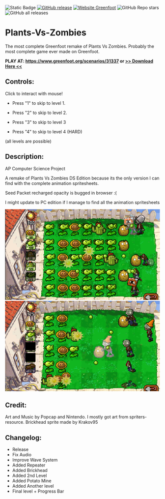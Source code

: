 ![Static Badge](https://img.shields.io/badge/build-passing-brightgreen)
[![GitHub release](https://img.shields.io/github/release/TheExploration/Plants-Vs-Zombies.svg)](https://GitHub.com/Naereen/StrapDown.js/releases/)
[![Website Greenfoot](https://img.shields.io/website-up-down-green-red/http/greenfoot.org/scenarios/31337.svg)](https://www.greenfoot.org/scenarios/31337)
![GitHub Repo stars](https://img.shields.io/github/stars/TheExploration/Plants-Vs-Zombies)
![GitHub all releases](https://img.shields.io/github/downloads/TheExploration/Plants-Vs-Zombies/total)
# Plants-Vs-Zombies
The most complete Greenfoot remake of Plants Vs Zombies. Probably the most complete game ever made on Greenfoot.


**PLAY AT: https://www.greenfoot.org/scenarios/31337 or [>> Download Here <<](https://github.com/TheExploration/Plants-Vs-Zombies/releases/tag/1.0)**

## Controls:
Click to interact with mouse!

- Press "1" to skip to level 1.
  
- Press "2" to skip to level 2.
  
- Press "3" to skip to level 3

- Press "4" to skip to level 4 (HARD)
  
(all levels are possible)




## Description:
AP Computer Science Project

A remake of Plants Vs Zombies DS Edition because its the only version I can find with the complete animation spritesheets.

Seed Packet recharged opacity is bugged in browser :(

I might update to PC edition if I manage to find all the animation spritesheets

![demo2](https://github.com/TheExploration/Plants-Vs-Zombies/blob/master/demo2.png)
![demo](https://github.com/TheExploration/Plants-Vs-Zombies/blob/master/demo.png)


## Credit:
Art and Music by Popcap and Nintendo.
I mostly got art from spriters-resource.
Brickhead sprite made by Krakov95


## Changelog:
- Release
- Fix Audio
- Improve Wave System
- Added Repeater
- Added Brickhead
- Added 2nd Level
- Added Potato Mine
- Added Another level
- Final level + Progress Bar
